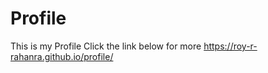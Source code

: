 # Profile

This is my Profile
Click the link below for more
https://roy-r-rahanra.github.io/profile/
